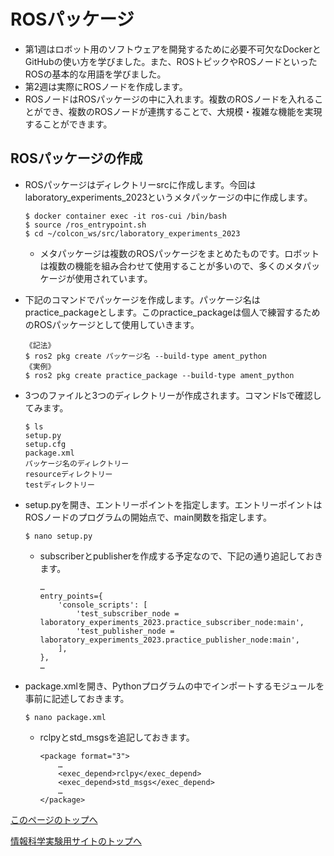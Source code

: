 # ROSパッケージ
- 第1週はロボット用のソフトウェアを開発するために必要不可欠なDockerとGitHubの使い方を学びました。また、ROSトピックやROSノードといったROSの基本的な用語を学びました。
- 第2週は実際にROSノードを作成します。
- ROSノードはROSパッケージの中に入れます。複数のROSノードを入れることができ、複数のROSノードが連携することで、大規模・複雑な機能を実現することができます。

## ROSパッケージの作成
- ROSパッケージはディレクトリーsrcに作成します。今回はlaboratory_experiments_2023というメタパッケージの中に作成します。
    ```
    $ docker container exec -it ros-cui /bin/bash
    $ source /ros_entrypoint.sh
    $ cd ~/colcon_ws/src/laboratory_experiments_2023
    ```
    - メタパッケージは複数のROSパッケージをまとめたものです。ロボットは複数の機能を組み合わせて使用することが多いので、多くのメタパッケージが使用されています。

- 下記のコマンドでパッケージを作成します。パッケージ名はpractice_packageとします。このpractice_packageは個人で練習するためのROSパッケージとして使用していきます。
    ```
    《記法》
    $ ros2 pkg create パッケージ名 --build-type ament_python
    《実例》
    $ ros2 pkg create practice_package --build-type ament_python
    ```
- 3つのファイルと3つのディレクトリーが作成されます。コマンドlsで確認してみます。
    ```
    $ ls
    setup.py
    setup.cfg
    package.xml
    パッケージ名のディレクトリー
    resourceディレクトリー
    testディレクトリー
    ```
- setup.pyを開き、エントリーポイントを指定します。エントリーポイントはROSノードのプログラムの開始点で、main関数を指定します。
    ```
    $ nano setup.py
    ```
    - subscriberとpublisherを作成する予定なので、下記の通り追記しておきます。
        ```
        …
        entry_points={
            'console_scripts': [
                'test_subscriber_node = laboratory_experiments_2023.practice_subscriber_node:main',
                'test_publisher_node = laboratory_experiments_2023.practice_publisher_node:main',
            ],
        },
        …
        ```
- package.xmlを開き、Pythonプログラムの中でインポートするモジュールを事前に記述しておきます。
    ```
    $ nano package.xml
    ```
    - rclpyとstd_msgsを追記しておきます。
        ```
        <package format="3">
            …
            <exec_depend>rclpy</exec_depend>
            <exec_depend>std_msgs</exec_depend>
            …
        </package>
        ```

[このページのトップへ](#)

[情報科学実験用サイトのトップへ](https://stl-apu.github.io/laboratory_experiments/)
